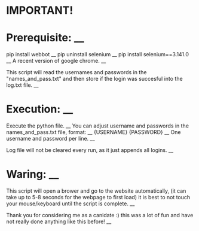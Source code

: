 # IMPORTANT!

# Prerequisite: __
pip install webbot __
pip uninstall selenium __
pip install selenium==3.141.0 __ 
A recent version of google chrome. __

This script will read the usernames and passwords in the "names_and_pass.txt" and then store if the login was succesful into the log.txt file. __

# Execution: __ 
Execute the python file. __
You can adjust username and passwords in the names_and_pass.txt file, format:  __
{USERNAME} {PASSWORD} __ 
One username and password per line. __

Log file will not be cleared every run, as it just appends all logins. __

# Waring: __
This script will open a brower and go to the website automatically, (it can take up to 5-8 seconds for the webpage to first load) it is best to not touch your mouse/keyboard until the script is complete. __

Thank you for considering me as a canidate :) this was a lot of fun and have not really done anything like this before! __
